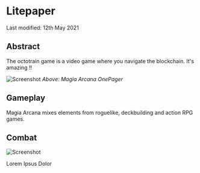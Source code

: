 # Litepaper

Last modified: 12th May 2021

## Abstract

The octotrain game is a video game where you navigate the blockchain. It's amazing !!

![Screenshot](img/OnePager.png)
*Above: Magia Arcana OnePager*


## Gameplay

Magia Arcana mixes elements from roguelike, deckbuilding and action RPG games.

## Combat

![Screenshot](img/OnePager.png)

Lorem Ipsus Dolor

